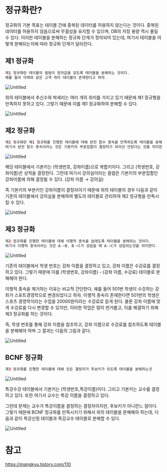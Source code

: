 # 정규화란?

정규화의 기본 목표는 테이블 간에 중복된 데이터를 허용하지 않는다는 것이다. 중복된 데이터를 허용하지 않음으로써 무결성을 유지할 수 있으며, DB의 저장 용량 역시 줄일 수 있다. 이러한 테이블을 분해하는 정규화 단계가 정의되어 있는데, 여기서 테이블을 어떻게 분해되는지에 따라 정규화 단계가 달라진다.

## 제1 정규화

```kotlin
제1 정규화란 테이블의 컬럼이 원자값을 갖도록 테이블을 분해하는 것이다.
예를 들어 아래와 같은 고객 취미 테이블이 존재한다고 하자.
```

![Untitled](https://img1.daumcdn.net/thumb/R1280x0/?scode=mtistory2&fname=https%3A%2F%2Fblog.kakaocdn.net%2Fdn%2FbNbQUm%2FbtqT18yag04%2FpTXJX3wB23ouk8az7EgWQ1%2Fimg.png)

위의 테이블에서 추신수와 박세리는 여러 개의 취미를 가지고 있기 때문에 제1 정규형을 만족하지 못하고 있다.
그렇기 때문에 이를 제1 정규화하여 분해할 수 있다.

![Untitled](https://img1.daumcdn.net/thumb/R1280x0/?scode=mtistory2&fname=https%3A%2F%2Fblog.kakaocdn.net%2Fdn%2FbMlNZj%2FbtqT17FWVot%2FjUKTAUyOdrH83pRraKw3K0%2Fimg.png)

## 제2 정규화

```kotlin
제2 정규화란 제1 정규화를 진행한 테이블에 대해 완전 함수 종속을 만족하도록 테이블을 분해하는 것이다.
여기서 완전 함수 종속이라는 것은 기본키의 부분집합이 결정자가 되어선 안된다는 것을 의미한다.
```

![Untitled](https://img1.daumcdn.net/thumb/R1280x0/?scode=mtistory2&fname=https%3A%2F%2Fblog.kakaocdn.net%2Fdn%2FylbaZ%2FbtqT8Jc4K3s%2F0VFTPoKKFkbxZghKWDwKo1%2Fimg.png)

해당 테이블에서 기본키는 (학생번호, 강좌이름)으로 복합키이다.
그리고 (학생번호, 강좌이름)은 성적을 결정한다.
그런데 여기서 강의실이라는 컬럼은 기본키의 부분집합인 강좌이름에 의해 결정될 수 있다.
(강좌 이름 → 강의실)

즉 기본키의 부분키인 강좌이름이 결정자이기 때문에 위의 테이블의 경우 다음과 같이 기존의 테이블에서 강의실을 분해하여 별도의 테이블로 관리하여 제2 정규형을 만족시킬 수 있다.

![Untitled](https://img1.daumcdn.net/thumb/R1280x0/?scode=mtistory2&fname=https%3A%2F%2Fblog.kakaocdn.net%2Fdn%2FbluCnc%2FbtqT7VEOf04%2FMe8DfY7rtycgJPYlYQKEWK%2Fimg.png)

## 제3 정규화

```kotlin
제2 정규화를 진행한 테이블에 대해 이행적 종속을 없애도록 테이블을 분해하는 것이다.
여기서 이행적 종속이라는 것은 A->B, B->C가 성립할 때 A->C가 성립되는것을 의미한다.
```

![Untitled](https://img1.daumcdn.net/thumb/R1280x0/?scode=mtistory2&fname=https%3A%2F%2Fblog.kakaocdn.net%2Fdn%2FenwN1N%2FbtqUeiMyErd%2FsP8NKCe70NKsZncGuhO9uK%2Fimg.png)

기존의 테이블에서 학생 번호는 강좌 이름을 결정하고 있고, 강좌 이름은 수강료를 결정하고 있다. 그렇기 때문에 이를 (학생번호, 강좌이름) - (강좌 이름, 수강료) 테이블로 분해해야 한다.

이행적 종속을 제거하는 이유는 비교적 간단한다.
예를 들어 501번 학생이 수강하는 강좌가 스포트경영학으로 변경되었다고 하자.
이행적 종속이 존재한다면 501번의 학생은 스포츠 경영학이라는 수업을 20000원이라는 수강료로 듣게 된다. 물론 강좌 이름에 맞게 수강료를 다시 변경할 수 있지만, 이러한 작업은 많이 번거롭고, 이를 해결하기 위해 제3 정규화를 하는 것이다.

즉, 학생 번호를 통해 강좌 이름을 참조하고, 강좌 이름으로 수강료를 참조하도록 테이블을 분해해야 하며 그 결과는 다음의 그림과 같다.

![Untitled](https://img1.daumcdn.net/thumb/R1280x0/?scode=mtistory2&fname=https%3A%2F%2Fblog.kakaocdn.net%2Fdn%2Fci1le3%2FbtqUeXnPnpD%2FyKkURqr8cZl21f5erx42QK%2Fimg.png)

## BCNF 정규화

```kotlin
제3 정규화를 진행한 테이블에 대해 모든 결정자가 후보키가 되도록 테이블을 분해하는것
```

![Untitled](https://img1.daumcdn.net/thumb/R1280x0/?scode=mtistory2&fname=https%3A%2F%2Fblog.kakaocdn.net%2Fdn%2FbBN6xu%2FbtqT6IlqRF4%2FMvBoxYMxtgS1JT7t1AymnK%2Fimg.png)

특강수강 테이블에서 기본키는 (학생번호,특강이름)이다. 그리고 기본키는 교수를 결정하고 있다. 또한 여기서 교수는 특강 이름을 결정하고 있다.

그런데 문제는 교수가 특강이름을 결정하는 결정자이지만, 후보키가 아니란느 점이다.
그렇기 때문에 BCNF 정규화를 만족시키기 위해서 위의 테이블을 분해해햐 하는데, 다음과 같이 특강신청 테이블과 특강교수 테이블로 분해할 수 있다.

![Untitled](https://img1.daumcdn.net/thumb/R1280x0/?scode=mtistory2&fname=https%3A%2F%2Fblog.kakaocdn.net%2Fdn%2F3cbHr%2Fbtq3mNylPan%2Fc6b2lBuH4OkdDNmrzGHWUk%2Fimg.png)


# 참고
https://mangkyu.tistory.com/110